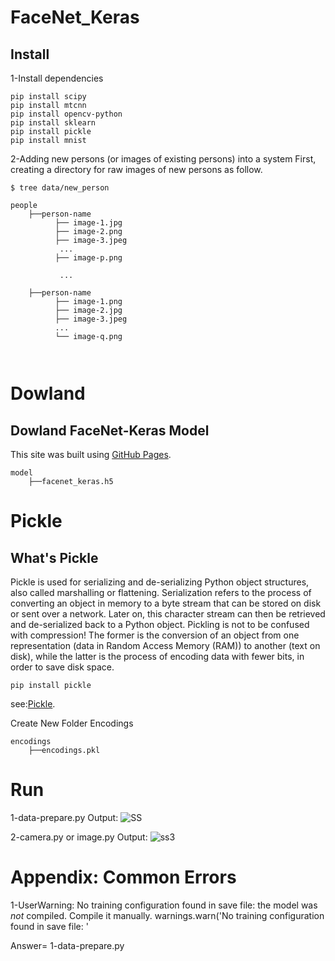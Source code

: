 # FaceNet_Keras
## Install

1-Install dependencies

```
pip install scipy
pip install mtcnn
pip install opencv-python
pip install sklearn
pip install pickle
pip install mnist

```

2-Adding new persons (or images of existing persons) into a system
First, creating a directory for raw images of new persons as follow.

```
$ tree data/new_person

people
    ├──person-name
          ├── image-1.jpg
          ├── image-2.png
          ├── image-3.jpeg
           ... 
          ├── image-p.png

           ...

    ├──person-name
          ├── image-1.png
          ├── image-2.jpg
          ├── image-3.jpeg
          ...
          └── image-q.png
          
          
```
# Dowland
## Dowland FaceNet-Keras Model 
This site was built using [GitHub Pages](https://github.com/D2KLab/Face-Celebrity-Recognition/tree/master/model).
```
model
    ├──facenet_keras.h5
```


# Pickle
## What's Pickle

Pickle is used for serializing and de-serializing Python object structures, also called marshalling or flattening. Serialization refers to the process of converting an object in memory to a byte stream that can be stored on disk or sent over a network. Later on, this character stream can then be retrieved and de-serialized back to a Python object. Pickling is not to be confused with compression! The former is the conversion of an object from one representation (data in Random Access Memory (RAM)) to another (text on disk), while the latter is the process of encoding data with fewer bits, in order to save disk space.


```
pip install pickle

```

see:[Pickle](https://www.geeksforgeeks.org/pickle-python-object-serialization/?ref=lbp).


Create New Folder Encodings

```
encodings
    ├──encodings.pkl
```


# Run

1-data-prepare.py
Output:
![SS](https://user-images.githubusercontent.com/43973787/97847563-dd017d80-1d00-11eb-9b87-975f45ac930d.PNG)




2-camera.py or image.py
Output:
![ss3](https://user-images.githubusercontent.com/43973787/97849107-2226af00-1d03-11eb-8e0d-d8f7b439d2e8.png)


# Appendix: Common Errors

1-UserWarning: No training configuration found in save file: the model was *not* compiled. Compile it manually.
  warnings.warn('No training configuration found in save file: '
  
  Answer= 1-data-prepare.py



